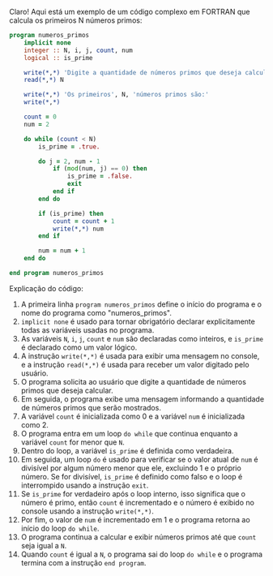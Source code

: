 Claro! Aqui está um exemplo de um código complexo em FORTRAN que calcula os primeiros N números primos:

```fortran
program numeros_primos
    implicit none
    integer :: N, i, j, count, num
    logical :: is_prime

    write(*,*) 'Digite a quantidade de números primos que deseja calcular:'
    read(*,*) N

    write(*,*) 'Os primeiros', N, 'números primos são:'
    write(*,*)

    count = 0
    num = 2

    do while (count < N)
        is_prime = .true.

        do j = 2, num - 1
            if (mod(num, j) == 0) then
                is_prime = .false.
                exit
            end if
        end do

        if (is_prime) then
            count = count + 1
            write(*,*) num
        end if

        num = num + 1
    end do

end program numeros_primos
```

Explicação do código:
1. A primeira linha `program numeros_primos` define o início do programa e o nome do programa como "numeros_primos".
2. `implicit none` é usado para tornar obrigatório declarar explicitamente todas as variáveis usadas no programa.
3. As variáveis `N`, `i`, `j`, `count` e `num` são declaradas como inteiros, e `is_prime` é declarado como um valor lógico.
4. A instrução `write(*,*)` é usada para exibir uma mensagem no console, e a instrução `read(*,*)` é usada para receber um valor digitado pelo usuário.
5. O programa solicita ao usuário que digite a quantidade de números primos que deseja calcular.
6. Em seguida, o programa exibe uma mensagem informando a quantidade de números primos que serão mostrados.
7. A variável `count` é inicializada como 0 e a variável `num` é inicializada como 2.
8. O programa entra em um loop `do while` que continua enquanto a variável `count` for menor que `N`.
9. Dentro do loop, a variável `is_prime` é definida como verdadeira.
10. Em seguida, um loop `do` é usado para verificar se o valor atual de `num` é divisível por algum número menor que ele, excluindo 1 e o próprio número. Se for divisível, `is_prime` é definido como falso e o loop é interrompido usando a instrução `exit`.
11. Se `is_prime` for verdadeiro após o loop interno, isso significa que o número é primo, então `count` é incrementado e o número é exibido no console usando a instrução `write(*,*)`.
12. Por fim, o valor de `num` é incrementado em 1 e o programa retorna ao início do loop `do while`.
13. O programa continua a calcular e exibir números primos até que `count` seja igual a `N`.
14. Quando `count` é igual a `N`, o programa sai do loop `do while` e o programa termina com a instrução `end program`.